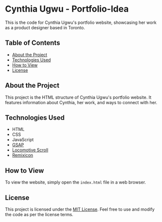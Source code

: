 # Cynthia Ugwu - Portfolio-Idea

This is the code for Cynthia Ugwu's portfolio website, showcasing her work as a product designer based in Toronto.

## Table of Contents

- [About the Project](#about-the-project)
- [Technologies Used](#technologies-used)
- [How to View](#how-to-view)
- [License](#license)

## About the Project

This project is the HTML structure of Cynthia Ugwu's portfolio website. It features information about Cynthia, her work, and ways to connect with her.

## Technologies Used

- HTML
- CSS
- JavaScript
- [GSAP](https://greensock.com/gsap/)
- [Locomotive Scroll](https://locomotivemtl.github.io/locomotive-scroll/)
- [Remixicon](https://remixicon.com/)

## How to View

To view the website, simply open the `index.html` file in a web browser.

## License

This project is licensed under the [MIT License](LICENSE). Feel free to use and modify the code as per the license terms.
